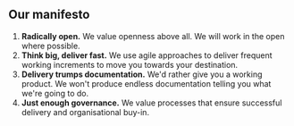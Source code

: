 ## Our manifesto

1.  **Radically open.** We value openness above all.
    We will work in the open where possible.
2.  **Think big, deliver fast.** We use agile approaches to
    deliver frequent working increments to move you towards
    your destination.
3.  **Delivery trumps documentation.** We'd rather give you a
    working product. We won't produce endless documentation
    telling you what we're going to do.
4.  **Just enough governance.** We value processes that ensure
    successful delivery and organisational buy-in.